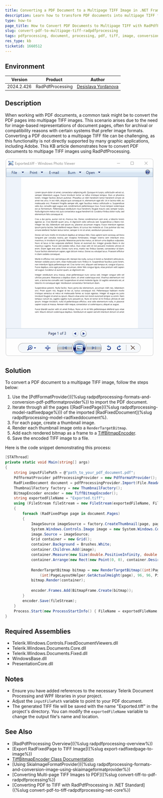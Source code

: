 ```yaml
---
title: Converting a PDF Document to a Multipage TIFF Image in .NET Framework
description: Learn how to transform PDF documents into multipage TIFF files using RadPdfProcessing from the Document Processing libraries.
type: how-to
page_title: How to Convert PDF Documents to Multipage TIFF with RadPdfProcessing
slug: convert-pdf-to-multipage-tiff-radpdfprocessing
tags: pdfprocessing, document, processing, pdf, tiff, image, conversion, multipage
res_type: kb
ticketid: 1660512
---
```


## Environment

| Version | Product | Author | 
| --- | --- | ---- | 
| 2024.2.426| RadPdfProcessing |[Desislava Yordanova](https://www.telerik.com/blogs/author/desislava-yordanova)| 

## Description

When working with PDF documents, a common task might be to convert the PDF pages into multipage TIFF images. This scenario arises due to the need for image-based representations of document pages, often for archival or compatibility reasons with certain systems that prefer image formats. Converting a PDF document to a multipage TIFF file can be challenging, as this functionality is not directly supported by many graphic applications, including Adobe. This KB article demonstrates how to convert PDF documents to multipage TIFF images using RadPdfProcessing.

![Convert PDF to Multipage TIFF](images/pdf-to-multiple-page-tiff.gif)  

## Solution

To convert a PDF document to a multipage TIFF image, follow the steps below:

1. Use the [PdfFormatProvider]({%slug radpdfprocessing-formats-and-conversion-pdf-pdfformatprovider%}) to import the PDF document.
2. Iterate through all the pages ([RadFixedPage]({%slug radpdfprocessing-model-radfixedpage%})) of the imported [RadFixedDocument](%slug radpdfprocessing-model-radfixeddocument%).
3. For each page, create a thumbnail image.
4. Render each thumbnail image onto a `RenderTargetBitmap`.
5. Add each rendered bitmap as a frame to a [TiffBitmapEncoder](https://learn.microsoft.com/en-us/dotnet/api/system.windows.media.imaging.tiffbitmapencoder?view=windowsdesktop-8.0).
6. Save the encoded TIFF image to a file.

Here is the code snippet demonstrating this process:

```csharp
[STAThread]
private static void Main(string[] args)
{
    string inputFilePath = @"path_to_your_pdf_document.pdf";
    PdfFormatProvider pdfProcessingProvider = new PdfFormatProvider();
    RadFixedDocument document = pdfProcessingProvider.Import(File.ReadAllBytes(inputFilePath));
    ThumbnailFactory factory = new ThumbnailFactory();
    BitmapEncoder encoder = new TiffBitmapEncoder();
    string exportedFileName = "Exported.tiff";
    using (FileStream fileStream = new FileStream(exportedFileName, FileMode.Create))
    {
        foreach (RadFixedPage page in document.Pages)
        {
            ImageSource imageSource = factory.CreateThumbnail(page, page.Size);
            System.Windows.Controls.Image image = new System.Windows.Controls.Image();
            image.Source = imageSource;
            Grid container = new Grid();
            container.Background = Brushes.White;
            container.Children.Add(image);
            container.Measure(new Size(double.PositiveInfinity, double.PositiveInfinity));
            container.Arrange(new Rect(new Point(0, 0), container.DesiredSize));

            RenderTargetBitmap bitmap = new RenderTargetBitmap((int)PageLayoutHelper.GetActualWidth(page), 
                (int)PageLayoutHelper.GetActualHeight(page), 96, 96, PixelFormats.Pbgra32);
            bitmap.Render(container);

            encoder.Frames.Add(BitmapFrame.Create(bitmap));
        }
        encoder.Save(fileStream);
    }
    Process.Start(new ProcessStartInfo() { FileName = exportedFileName, UseShellExecute = true });
}
```

## Required Assemblies

* Telerik.Windows.Controls.FixedDocumentViewers.dll
* Telerik.Windows.Documents.Core.dll
* Telerik.Windows.Documents.Fixed.dll
* WindowsBase.dll
* PresentationCore.dll

## Notes

- Ensure you have added references to the necessary Telerik Document Processing and WPF libraries in your project.
- Adjust the `inputFilePath` variable to point to your PDF document.
- The generated TIFF file will be saved with the name "Exported.tiff" in the project's directory. You can modify the `exportedFileName` variable to change the output file's name and location.

## See Also

- [RadPdfProcessing Overview]({%slug radpdfprocessing-overview%})
- [Export RadFixedPage to TIFF Image]({%slug export-radfixedpage-to-image%})
- [TiffBitmapEncoder Class Documentation](https://docs.microsoft.com/en-us/dotnet/api/system.windows.media.imaging.tiffbitmapencoder)
- [Using SkiaImageFormatProvider]({%slug radpdfprocessing-formats-and-conversion-image-using-skiaimageformatprovider%})
- [Converting Multi-page TIFF Images to PDF]({%slug convert-tiff-to-pdf-radpdfprocessing%})
- [Converting PDF to TIFF with RadPdfProcessing in .NET Standard]({%slug convert-pdf-to-tiff-radpdfprocessing-net-core%})
